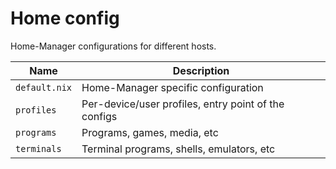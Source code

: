 # Home config

Home-Manager configurations for different hosts.

| Name                  | Description                                          |
| --------------------- | ---------------------------------------------------- |
| `default.nix`         | Home-Manager specific configuration                  |
| `profiles`            | Per-device/user profiles, entry point of the configs |
| `programs`            | Programs, games, media, etc                          |
| `terminals`           | Terminal programs, shells, emulators, etc            |
